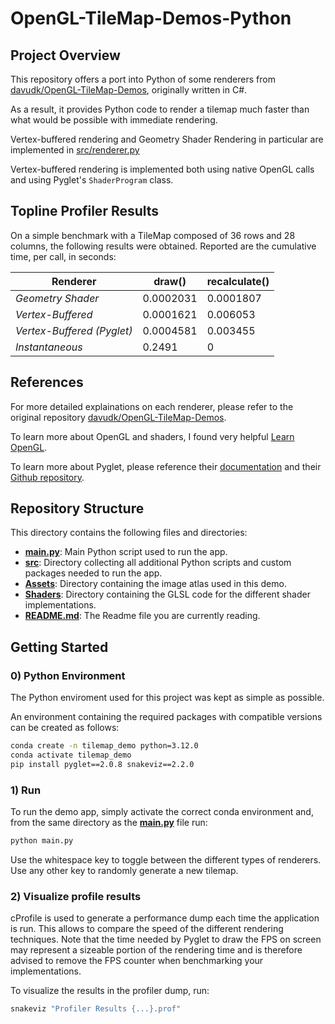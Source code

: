 # OpenGL-TileMap-Demos-Python

## Project Overview

This repository offers a port into Python of some renderers from [davudk/OpenGL-TileMap-Demos](https://github.com/davudk/OpenGL-TileMap-Demos/tree/master), originally written in C#.

As a result, it provides Python code to render a tilemap much faster than what would be possible with immediate rendering.

Vertex-buffered rendering and Geometry Shader Rendering in particular are implemented in [src/renderer.py](src/renderer.py)

Vertex-buffered rendering is implemented both using native OpenGL calls and using Pyglet's `ShaderProgram` class.


## Topline Profiler Results
On a simple benchmark with a TileMap composed of 36 rows and 28 columns, the following results were obtained.
Reported are the cumulative time, per call, in seconds:

| **Renderer**      | **draw()** | **recalculate()** |
|-------------------|------------|-------------------|
| _Geometry Shader_ | 0.0002031  | 0.0001807         |
| _Vertex-Buffered_ | 0.0001621  | 0.006053          |
| _Vertex-Buffered (Pyglet)_ | 0.0004581  | 0.003455          |
| _Instantaneous_   | 0.2491     | 0                 |




## References
For more detailed explainations on each renderer, please refer to the original repository [davudk/OpenGL-TileMap-Demos](https://github.com/davudk/OpenGL-TileMap-Demos/tree/master).

To learn more about OpenGL and shaders, I found very helpful [Learn OpenGL](https://www.google.com/url?sa=t&rct=j&q=&esrc=s&source=web&cd=&ved=2ahUKEwj2wZOgs7KDAxV-7rsIHe3kAmIQFnoECAkQAQ&url=https%3A%2F%2Flearnopengl.com%2F&usg=AOvVaw1PZwEycHmOOF22dKz8geD1&opi=89978449).

To learn more about Pyglet, please reference their [documentation](https://pyglet.readthedocs.io/en/latest/) and their [Github repository](https://github.com/pyglet/pyglet). 

## Repository Structure

This directory contains the following files and directories:

* [**main.py**](main.py): Main Python script used to run the app.
* [**src**](src): Directory collecting all additional Python scripts and custom packages needed to run the app.
* [**Assets**](Assets): Directory containing the image atlas used in this demo. 
* [**Shaders**](Shaders): Directory containing the GLSL code for the different shader implementations.
* [**README.md**](README.md): The Readme file you are currently reading.

## Getting Started

### 0) Python Environment

The Python enviroment used for this project was kept as simple as possible.

An environment containing the required packages with compatible versions can be created as follows:

```bash
conda create -n tilemap_demo python=3.12.0
conda activate tilemap_demo
pip install pyglet==2.0.8 snakeviz==2.2.0
```

### 1) Run

To run the demo app, simply activate the correct conda environment and, from the same directory as the [**main.py**](main.py) file run:

```bash
python main.py
```

Use the whitespace key to toggle between the different types of renderers. Use any other key to randomly generate a new tilemap.


### 2) Visualize profile results

cProfile is used to generate a performance dump each time the application is run. This allows to compare the speed of the different rendering techniques. Note that the time needed by Pyglet to draw the FPS on screen may represent a sizeable portion of the rendering time and is therefore advised to remove the FPS counter when benchmarking your implementations.

To visualize the results in the profiler dump, run:

```bash
snakeviz "Profiler Results {...}.prof"
```
